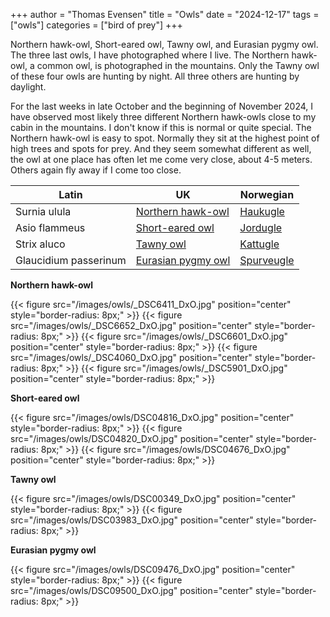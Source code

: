 +++
author = "Thomas Evensen"
title = "Owls"
date = "2024-12-17"
tags = ["owls"]
categories = ["bird of prey"]
+++

Northern hawk-owl, Short-eared owl, Tawny owl, and Eurasian pygmy owl. The three last owls, I have photographed where I live.
The Northern hawk-owl, a common owl, is photographed in the mountains. Only the Tawny owl of these four owls are hunting by night.
All three others are hunting by daylight.

For the last weeks in late October and the beginning of November 2024, I have observed most likely three different Northern hawk-owls
close to my cabin in the mountains. I don't know if this is normal or quite special. The Northern hawk-owl is easy to spot.
Normally they sit at the highest point of high trees and spots for prey. And they seem somewhat different as well, the owl at one place
has often let me come very close, about 4-5 meters. Others again fly away if I come too close.

| Latin      | UK | Norwegian |
| --------- |  --------- |    --------- |
| Surnia ulula  |  [Northern hawk-owl](https://en.wikipedia.org/wiki/Northern_hawk-owl) | [Haukugle](https://no.wikipedia.org/wiki/Haukugle)    |
| Asio flammeus  | [Short-eared owl](https://en.wikipedia.org/wiki/Short-eared_owl) |   [Jordugle](https://no.wikipedia.org/wiki/Jordugle)    |
| Strix aluco  | [Tawny owl](https://en.wikipedia.org/wiki/Tawny_owl) |   [Kattugle](https://no.wikipedia.org/wiki/Kattugle)     |
| Glaucidium passerinum  |  [Eurasian pygmy owl](https://en.wikipedia.org/wiki/Eurasian_pygmy_owl) | [Spurveugle](https://no.wikipedia.org/wiki/Spurveugle)    |

**Northern hawk-owl**

{{< figure src="/images/owls/_DSC6411_DxO.jpg" position="center" style="border-radius: 8px;" >}}
{{< figure src="/images/owls/_DSC6652_DxO.jpg" position="center" style="border-radius: 8px;" >}}
{{< figure src="/images/owls/_DSC6601_DxO.jpg" position="center" style="border-radius: 8px;" >}}
{{< figure src="/images/owls/_DSC4060_DxO.jpg" position="center" style="border-radius: 8px;" >}}
{{< figure src="/images/owls/_DSC5901_DxO.jpg" position="center" style="border-radius: 8px;" >}}

**Short-eared owl**

{{< figure src="/images/owls/DSC04816_DxO.jpg" position="center" style="border-radius: 8px;" >}}
{{< figure src="/images/owls/DSC04820_DxO.jpg" position="center" style="border-radius: 8px;" >}}
{{< figure src="/images/owls/DSC04676_DxO.jpg" position="center" style="border-radius: 8px;" >}}

**Tawny owl**

{{< figure src="/images/owls/DSC00349_DxO.jpg" position="center" style="border-radius: 8px;" >}}
{{< figure src="/images/owls/DSC03983_DxO.jpg" position="center" style="border-radius: 8px;" >}}

**Eurasian pygmy owl**

{{< figure src="/images/owls/DSC09476_DxO.jpg" position="center" style="border-radius: 8px;" >}}
{{< figure src="/images/owls/DSC09500_DxO.jpg" position="center" style="border-radius: 8px;" >}}

